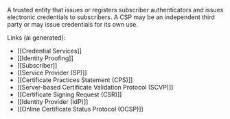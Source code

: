 A trusted entity that issues or registers subscriber authenticators and issues electronic credentials to subscribers. A CSP may be an independent third party or may issue credentials for its own use.

Links (ai generated):
 - [[Credential Services]]
 - [[Identity Proofing]]
 - [[Subscriber]]
 - [[Service Provider (SP)]]
 - [[Certificate Practices Statement (CPS)]]
 - [[Server-based Certificate Validation Protocol (SCVP)]]
 - [[Certificate Signing Request (CSR)]]
 - [[Identity Provider (IdP)]]
 - [[Online Certificate Status Protocol (OCSP)]]
